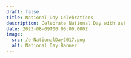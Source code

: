 ```yaml
---
draft: false
title: National Day Celebrations
description: Celebrate National Day with us!
date: 2023-08-09T00:00:00.000Z
image:
  src: /e-NationalDay2017.png
  alt: National Day Banner
---
```


